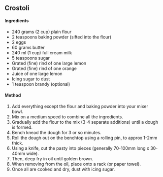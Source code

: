 ## Crostoli

#### Ingredients

* 240 grams (2 cup) plain flour
* 2 teaspoons baking powder (sifted into the flour)
* 2 eggs
* 60 grams butter
* 240 ml (1 cup) full cream milk
* 5 teaspoons sugar
* Grated (fine) rind of one large lemon
* Grated (fine) rind of one orange
* Juice of one large lemon
* Icing sugar to dust
* 1 teaspoon brandy (optional)

#### Method

1. Add everything except the flour and baking powder into your mixer bowl.
1. Mix on a medium speed to combine all the ingredients.
1. Gradually add the flour to the mix (3-4 separate additions) until a dough is formed.
1. Bench knead the dough for 3 or so minutes.
1. Roll the dough out on the benchtop using a rolling pin, to approx 1-2mm thick.
1. Using a knife, cut the pasty into pieces (generally 70-100mm long x 30-40mm wide).
1. Then, deep fry in oil until golden brown.
1. When removing from the oil, place onto a rack (or paper towel).
1. Once all are cooked and dry, dust with icing sugar.
